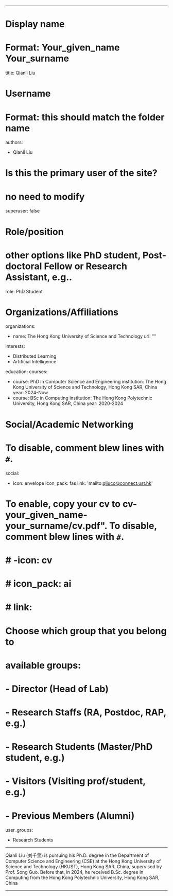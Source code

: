 
---
# Display name
# Format: Your_given_name Your_surname 
title: Qianli Liu

# Username
# Format: this should match the folder name
authors:
- Qianli Liu

# Is this the primary user of the site?
# no need to modify 
superuser: false

# Role/position
# other options like PhD student, Post-doctoral Fellow or Research Assistant, e.g..
role: PhD Student

# Organizations/Affiliations
organizations:
- name: The Hong Kong University of Science and Technology
  url: ""

interests:
- Distributed Learning
- Artificial Intelligence

education:
  courses:
  - course: PhD in Computer Science and Engineering
    institution: The Hong Kong University of Science and Technology, Hong Kong SAR, China
    year: 2024-Now
  - course: BSc in Computing
    institution: The Hong Kong Polytechnic University, Hong Kong SAR, China
    year: 2020-2024

# Social/Academic Networking
# To disable, comment blew lines with `#`.
social:
- icon: envelope
  icon_pack: fas
  link: 'mailto:qliucc@connect.ust.hk'

# To enable, copy your cv to cv-your_given_name-your_surname/cv.pdf". To disable, comment blew lines with `#`.
# # -icon: cv
# # icon_pack: ai
# # link:

# Choose which group that you belong to
#  available groups:
#  - Director (Head of Lab)
#  - Research Staffs (RA, Postdoc, RAP, e.g.)
#  - Research Students (Master/PhD student, e.g.)
#  - Visitors (Visiting prof/student, e.g.)
#  - Previous Members (Alumni)
user_groups:
- Research Students
---

Qianli Liu (刘千里) is pursuing his Ph.D. degree in the Department of Computer Science and Engineering (CSE) at the Hong Kong University of Science and Technology (HKUST), Hong Kong SAR, China, supervised by Prof. Song Guo. Before that, in 2024, he received B.Sc. degree in Computing from the Hong Kong Polytechnic University, Hong Kong SAR, China

---

